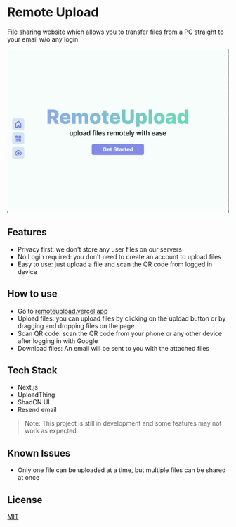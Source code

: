 # Remote Upload

File sharing website which allows you to transfer files from a PC straight to your email w/o any login.

![Landing](assets/landing.png)

## Features

- Privacy first: we don't store any user files on our servers
- No Login required: you don't need to create an account to upload files
- Easy to use: just upload a file and scan the QR code from logged in device

## How to use

- Go to [remoteupload.vercel.app](https://remoteupload.vercel.app)
- Upload files: you can upload files by clicking on the upload button or by dragging and dropping files on the page
- Scan QR code: scan the QR code from your phone or any other device after logging in with Google
- Download files: An email will be sent to you with the attached files

## Tech Stack

- Next.js
- UploadThing
- ShadCN UI
- Resend email

> Note: This project is still in development and some features may not work as expected.

## Known Issues

- Only one file can be uploaded at a time, but multiple files can be shared at once

## License

[MIT](LICENSE)
